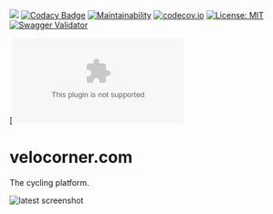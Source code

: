 [<img src="https://img.shields.io/travis/peregin/velocorner.com.svg"/>](https://travis-ci.org/peregin/velocorner.com)
[![Codacy Badge](https://api.codacy.com/project/badge/grade/d72835d470db4079a3e370b8a035051a)](https://www.codacy.com/app/peregin/velocorner.com)
[![Maintainability](https://api.codeclimate.com/v1/badges/fb859d66691e27cb4295/maintainability)](https://codeclimate.com/github/peregin/velocorner.com/maintainability)
[![codecov.io](https://codecov.io/github/peregin/velocorner.com/coverage.svg?branch=master)](https://codecov.io/github/peregin/velocorner.com?branch=master)
[![License: MIT](https://img.shields.io/badge/License-MIT-yellow.svg)](https://opensource.org/licenses/MIT)
[![Swagger Validator](https://img.shields.io/swagger/valid/2.0/https/raw.githubusercontent.com/OAI/OpenAPI-Specification/master/examples/v2.0/json/petstore-expanded.json.svg)](http://velocorner.com/docs)

[![Build Stats](https://buildstats.info/travisci/chart/peregin/velocorner.com)

# velocorner.com
The cycling platform.


![latest screenshot](https://raw.github.com/peregin/velocorner.com/master/doc/graphics/logo50.png "latest screenshot")